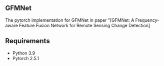 ## GFMNet

The pytorch implementation for GFMNet in paper "[GFMNet: A Frequency-aware Feature Fusion Network for Remote Sensing Change Detection]

## Requirements
- Python 3.9
- Pytorch 2.5.1
